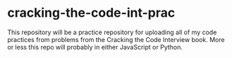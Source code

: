 # cracking-the-code-int-prac
This repository will be a practice repository for uploading all of my code practices from problems from the Cracking the Code Interview book. More or less this repo will probably in either JavaScript or Python.
